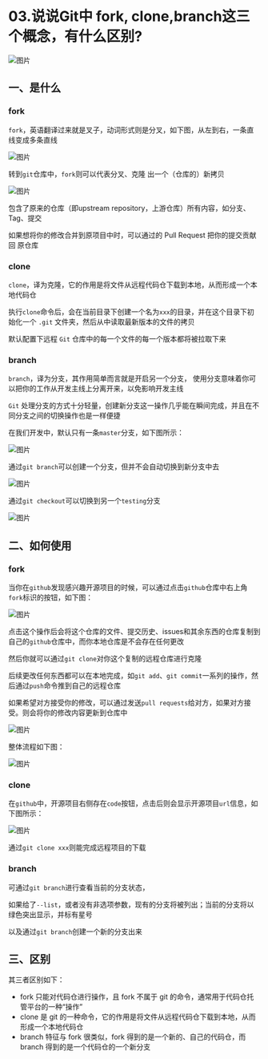 # 03.说说Git中 fork, clone,branch这三个概念，有什么区别?

![图片](https://cdn.jsdelivr.net/gh/IceRain-mvc/cdn/img/640-20210928211526336)

## 一、是什么

### fork

`fork`，英语翻译过来就是叉子，动词形式则是分叉，如下图，从左到右，一条直线变成多条直线

![图片](https://cdn.jsdelivr.net/gh/IceRain-mvc/cdn/img/640-20210928211530640)

转到`git`仓库中，`fork`则可以代表分叉、克隆 出一个（仓库的）新拷贝

![图片](https://cdn.jsdelivr.net/gh/IceRain-mvc/cdn/img/640-20210928211535862)

包含了原来的仓库（即upstream repository，上游仓库）所有内容，如分支、Tag、提交

如果想将你的修改合并到原项目中时，可以通过的 Pull Request 把你的提交贡献回 原仓库

### clone

`clone`，译为克隆，它的作用是将文件从远程代码仓下载到本地，从而形成一个本地代码仓

执行`clone`命令后，会在当前目录下创建一个名为`xxx`的目录，并在这个目录下初始化一个 `.git` 文件夹，然后从中读取最新版本的文件的拷贝

默认配置下远程 `Git` 仓库中的每一个文件的每一个版本都将被拉取下来

### branch

`branch`，译为分支，其作用简单而言就是开启另一个分支， 使用分支意味着你可以把你的工作从开发主线上分离开来，以免影响开发主线

`Git` 处理分支的方式十分轻量，创建新分支这一操作几乎能在瞬间完成，并且在不同分支之间的切换操作也是一样便捷

在我们开发中，默认只有一条`master`分支，如下图所示：

![图片](https://cdn.jsdelivr.net/gh/IceRain-mvc/cdn/img/640-20210928211541020)

通过`git branch`可以创建一个分支，但并不会自动切换到新分支中去

![图片](https://cdn.jsdelivr.net/gh/IceRain-mvc/cdn/img/640-20210928211545034)

通过`git checkout`可以切换到另一个`testing`分支

![图片](https://cdn.jsdelivr.net/gh/IceRain-mvc/cdn/img/640-20210928211551666)

## 二、如何使用

### fork

当你在`github`发现感兴趣开源项目的时候，可以通过点击`github`仓库中右上角`fork`标识的按钮，如下图：

![图片](https://cdn.jsdelivr.net/gh/IceRain-mvc/cdn/img/640-20210928211602112)

点击这个操作后会将这个仓库的文件、提交历史、issues和其余东西的仓库复制到自己的`github`仓库中，而你本地仓库是不会存在任何更改

然后你就可以通过`git clone`对你这个复制的远程仓库进行克隆

后续更改任何东西都可以在本地完成，如`git add`、`git commit`一系列的操作，然后通过`push`命令推到自己的远程仓库

如果希望对方接受你的修改，可以通过发送`pull requests`给对方，如果对方接受。则会将你的修改内容更新到仓库中

![图片](https://cdn.jsdelivr.net/gh/IceRain-mvc/cdn/img/640-20210928211557634)

整体流程如下图：

![图片](https://cdn.jsdelivr.net/gh/IceRain-mvc/cdn/img/640-20210928211608411)

### clone

在`github`中，开源项目右侧存在`code`按钮，点击后则会显示开源项目`url`信息，如下图所示：

![图片](https://cdn.jsdelivr.net/gh/IceRain-mvc/cdn/img/640-20210928211612282)

通过`git clone xxx`则能完成远程项目的下载

### branch

可通过`git branch`进行查看当前的分支状态，

如果给了`--list`，或者没有非选项参数，现有的分支将被列出；当前的分支将以绿色突出显示，并标有星号

以及通过`git branch`创建一个新的分支出来

## 三、区别

其三者区别如下：

- fork 只能对代码仓进行操作，且 fork 不属于 git 的命令，通常用于代码仓托管平台的一种“操作”
- clone 是 git 的一种命令，它的作用是将文件从远程代码仓下载到本地，从而形成一个本地代码仓
- branch 特征与 fork 很类似，fork 得到的是一个新的、自己的代码仓，而 branch 得到的是一个代码仓的一个新分支